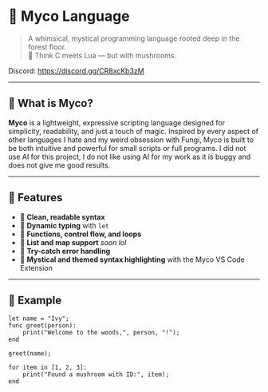# 🍄 Myco Language

> A whimsical, mystical programming language rooted deep in the forest floor.  
> 🌿 Think C meets Lua — but with mushrooms.

Discord: https://discord.gg/CR8xcKb3zM

---

## 🌟 What is Myco?

**Myco** is a lightweight, expressive scripting language designed for simplicity, readability, and just a touch of magic. Inspired by every aspect of other languages I hate and my weird obsession with Fungi, Myco is built to be both intuitive and powerful for small scripts or full programs. I did not use AI for this project, I do not like using AI for my work as it is buggy and does not give me good results.

---

## 🍃 Features

- 🌙 **Clean, readable syntax**
- 🔮 **Dynamic typing** with `let`
- 🍂 **Functions, control flow, and loops**
- 🌲 **List and map support** *soon lol*
- 🧪 **Try-catch error handling**
- 🧙 **Mystical and themed syntax highlighting** with the Myco VS Code Extension

---

## 🔧 Example

```myco
let name = "Ivy";
func greet(person):
    print("Welcome to the woods,", person, "!");
end

greet(name);

for item in [1, 2, 3]:
    print("Found a mushroom with ID:", item);
end
